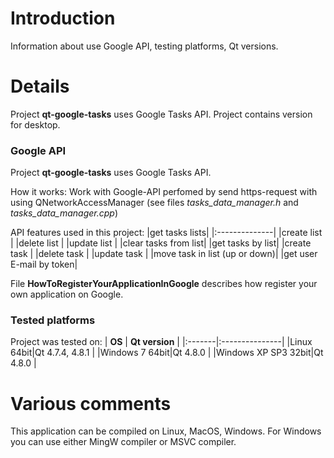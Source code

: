 # Introduction #

Information about use Google API, testing platforms, Qt versions.

# Details #

Project **qt-google-tasks** uses Google Tasks API. Project contains  version for desktop.

### Google API ###

Project **qt-google-tasks** uses Google Tasks API.

How it works:
Work with Google-API perfomed by send https-request with using QNetworkAccessManager (see files _tasks\_data\_manager.h_ and _tasks\_data\_manager.cpp_)

API features used in this project:
|get tasks lists|
|:--------------|
|create list    |
|delete list    |
|update list    |
|clear tasks from list|
|get tasks by list|
|create task    |
|delete task    |
|update task    |
|move task in list (up or down)|
|get user E-mail by token|


File **HowToRegisterYourAppIicationInGoogle** describes how register your own application on Google.

### Tested platforms ###
Project was tested on:
| **OS** | **Qt version** |
|:-------|:---------------|
|Linux 64bit|Qt 4.7.4, 4.8.1 |
|Windows 7 64bit|Qt 4.8.0        |
|Windows XP SP3 32bit|Qt 4.8.0        |

# Various comments #

This application can be compiled on Linux, MacOS, Windows. For Windows you can use either MingW compiler or MSVC compiler.